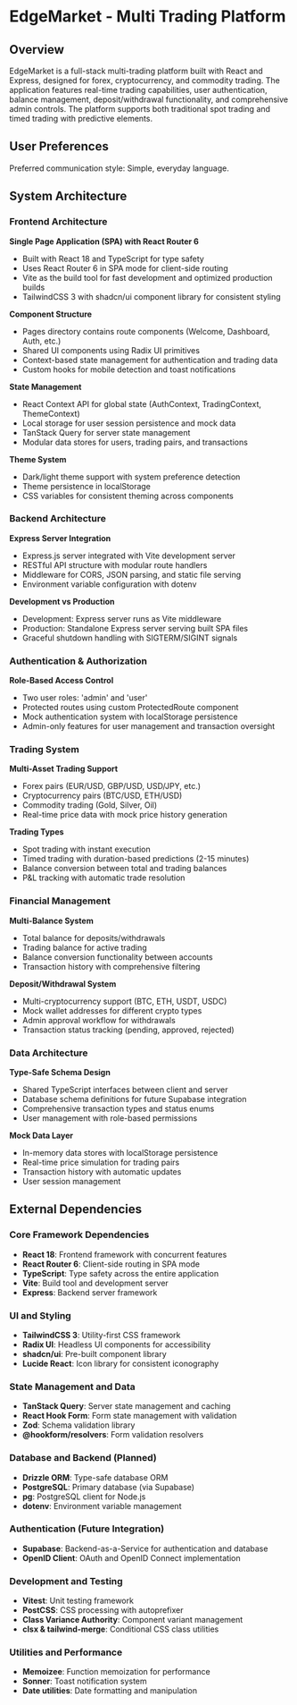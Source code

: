 # EdgeMarket - Multi Trading Platform

## Overview

EdgeMarket is a full-stack multi-trading platform built with React and Express, designed for forex, cryptocurrency, and commodity trading. The application features real-time trading capabilities, user authentication, balance management, deposit/withdrawal functionality, and comprehensive admin controls. The platform supports both traditional spot trading and timed trading with predictive elements.

## User Preferences

Preferred communication style: Simple, everyday language.

## System Architecture

### Frontend Architecture

**Single Page Application (SPA) with React Router 6**
- Built with React 18 and TypeScript for type safety
- Uses React Router 6 in SPA mode for client-side routing
- Vite as the build tool for fast development and optimized production builds
- TailwindCSS 3 with shadcn/ui component library for consistent styling

**Component Structure**
- Pages directory contains route components (Welcome, Dashboard, Auth, etc.)
- Shared UI components using Radix UI primitives
- Context-based state management for authentication and trading data
- Custom hooks for mobile detection and toast notifications

**State Management**
- React Context API for global state (AuthContext, TradingContext, ThemeContext)
- Local storage for user session persistence and mock data
- TanStack Query for server state management
- Modular data stores for users, trading pairs, and transactions

**Theme System**
- Dark/light theme support with system preference detection
- Theme persistence in localStorage
- CSS variables for consistent theming across components

### Backend Architecture

**Express Server Integration**
- Express.js server integrated with Vite development server
- RESTful API structure with modular route handlers
- Middleware for CORS, JSON parsing, and static file serving
- Environment variable configuration with dotenv

**Development vs Production**
- Development: Express server runs as Vite middleware
- Production: Standalone Express server serving built SPA files
- Graceful shutdown handling with SIGTERM/SIGINT signals

### Authentication & Authorization

**Role-Based Access Control**
- Two user roles: 'admin' and 'user'
- Protected routes using custom ProtectedRoute component
- Mock authentication system with localStorage persistence
- Admin-only features for user management and transaction oversight

### Trading System

**Multi-Asset Trading Support**
- Forex pairs (EUR/USD, GBP/USD, USD/JPY, etc.)
- Cryptocurrency pairs (BTC/USD, ETH/USD)
- Commodity trading (Gold, Silver, Oil)
- Real-time price data with mock price history generation

**Trading Types**
- Spot trading with instant execution
- Timed trading with duration-based predictions (2-15 minutes)
- Balance conversion between total and trading balances
- P&L tracking with automatic trade resolution

### Financial Management

**Multi-Balance System**
- Total balance for deposits/withdrawals
- Trading balance for active trading
- Balance conversion functionality between accounts
- Transaction history with comprehensive filtering

**Deposit/Withdrawal System**
- Multi-cryptocurrency support (BTC, ETH, USDT, USDC)
- Mock wallet addresses for different crypto types
- Admin approval workflow for withdrawals
- Transaction status tracking (pending, approved, rejected)

### Data Architecture

**Type-Safe Schema Design**
- Shared TypeScript interfaces between client and server
- Database schema definitions for future Supabase integration
- Comprehensive transaction types and status enums
- User management with role-based permissions

**Mock Data Layer**
- In-memory data stores with localStorage persistence
- Real-time price simulation for trading pairs
- Transaction history with automatic updates
- User session management

## External Dependencies

### Core Framework Dependencies
- **React 18**: Frontend framework with concurrent features
- **React Router 6**: Client-side routing in SPA mode
- **TypeScript**: Type safety across the entire application
- **Vite**: Build tool and development server
- **Express**: Backend server framework

### UI and Styling
- **TailwindCSS 3**: Utility-first CSS framework
- **Radix UI**: Headless UI components for accessibility
- **shadcn/ui**: Pre-built component library
- **Lucide React**: Icon library for consistent iconography

### State Management and Data
- **TanStack Query**: Server state management and caching
- **React Hook Form**: Form state management with validation
- **Zod**: Schema validation library
- **@hookform/resolvers**: Form validation resolvers

### Database and Backend (Planned)
- **Drizzle ORM**: Type-safe database ORM
- **PostgreSQL**: Primary database (via Supabase)
- **pg**: PostgreSQL client for Node.js
- **dotenv**: Environment variable management

### Authentication (Future Integration)
- **Supabase**: Backend-as-a-Service for authentication and database
- **OpenID Client**: OAuth and OpenID Connect implementation

### Development and Testing
- **Vitest**: Unit testing framework
- **PostCSS**: CSS processing with autoprefixer
- **Class Variance Authority**: Component variant management
- **clsx & tailwind-merge**: Conditional CSS class utilities

### Utilities and Performance
- **Memoizee**: Function memoization for performance
- **Sonner**: Toast notification system
- **Date utilities**: Date formatting and manipulation